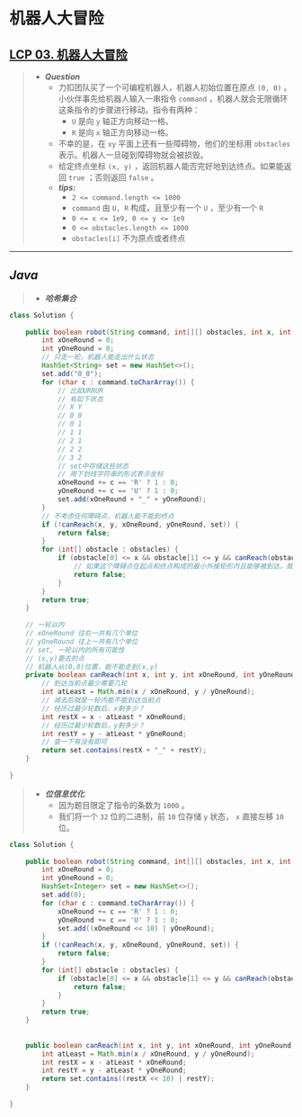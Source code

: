 # 机器人大冒险

## [LCP 03. 机器人大冒险](https://leetcode.cn/problems/programmable-robot/)

> - ***Question***
>   - 力扣团队买了一个可编程机器人，机器人初始位置在原点 `(0, 0)` 。小伙伴事先给机器人输入一串指令 `command` ，机器人就会无限循环这条指令的步骤进行移动。指令有两种：
>     - `U` 是向 `y` 轴正方向移动一格。
>     - `R` 是向 `x` 轴正方向移动一格。
>   - 不幸的是，在 `xy` 平面上还有一些障碍物，他们的坐标用 `obstacles` 表示。机器人一旦碰到障碍物就会被损毁。
>   - 给定终点坐标 `(x, y)` ，返回机器人能否完好地到达终点。如果能返回 `true` ；否则返回 `false` 。
>   - ***tips:***
>     - `2 <= command.length <= 1000`
>     - `command` 由 `U, R` 构成，且至少有一个 `U` ，至少有一个 `R`
>     - `0 <= x <= 1e9, 0 <= y <= 1e9`
>     - `0 <= obstacles.length <= 1000`
>     - `obstacles[i]` 不为原点或者终点

---

## *Java*

> - ***哈希集合***

```java
class Solution {
    
    public boolean robot(String command, int[][] obstacles, int x, int y) {
        int xOneRound = 0;
        int yOneRound = 0;
        // 只走一轮，机器人能走出什么状态
        HashSet<String> set = new HashSet<>();
        set.add("0_0");
        for (char c : command.toCharArray()) {
            // 比如URRUR
            // 有如下状态
            // X Y
            // 0 0
            // 0 1
            // 1 1
            // 2 1
            // 2 2
            // 3 2
            // set中存储这些状态
            // 用下划线字符串的形式表示坐标
            xOneRound += c == 'R' ? 1 : 0;
            yOneRound += c == 'U' ? 1 : 0;
            set.add(xOneRound + "_" + yOneRound);
        }
        // 不考虑任何障碍点，机器人能不能到终点
        if (!canReach(x, y, xOneRound, yOneRound, set)) {
            return false;
        }
        for (int[] obstacle : obstacles) {
            if (obstacle[0] <= x && obstacle[1] <= y && canReach(obstacle[0], obstacle[1], xOneRound, yOneRound, set)) {
                // 如果这个障碍点在起点和终点构成的最小外接矩形内且能够被到达，就到不了终点
                return false;
            }
        }
        return true;
    }
    
    // 一轮以内
    // xOneRound 往右一共有几个单位
    // yOneRound 往上一共有几个单位
    // set, 一轮以内的所有可能性
    // (x,y)要去的点
    // 机器人从(0,0)位置，能不能走到(x,y)
    private boolean canReach(int x, int y, int xOneRound, int yOneRound, HashSet<String> set) {
        // 到达当前点最少需要几轮
        int atLeast = Math.min(x / xOneRound, y / yOneRound);
        // 减去后就是一轮内能不能到达当前点
        // 经历过最少轮数后，x剩多少？
        int restX = x - atLeast * xOneRound;
        // 经历过最少轮数后，y剩多少？
        int restY = y - atLeast * yOneRound;
        // 查一下有没有即可
        return set.contains(restX + "_" + restY);
    }
    
}
```

> - ***位信息优化***
>   - 因为题目限定了指令的条数为 `1000` 。
>   - 我们将一个 `32` 位的二进制，前 `10` 位存储 `y` 状态， `x` 直接左移 `10` 位。

```java
class Solution {
    
    public boolean robot(String command, int[][] obstacles, int x, int y) {
        int xOneRound = 0;
        int yOneRound = 0;
        HashSet<Integer> set = new HashSet<>();
        set.add(0);
        for (char c : command.toCharArray()) {
            xOneRound += c == 'R' ? 1 : 0;
            yOneRound += c == 'U' ? 1 : 0;
            set.add((xOneRound << 10) | yOneRound);
        }
        if (!canReach(x, y, xOneRound, yOneRound, set)) {
            return false;
        }
        for (int[] obstacle : obstacles) {
            if (obstacle[0] <= x && obstacle[1] <= y && canReach(obstacle[0], obstacle[1], xOneRound, yOneRound, set)) {
                return false;
            }
        }
        return true;
    }
    
    
    public boolean canReach(int x, int y, int xOneRound, int yOneRound, HashSet<Integer> set) {
        int atLeast = Math.min(x / xOneRound, y / yOneRound);
        int restX = x - atLeast * xOneRound;
        int restY = y - atLeast * yOneRound;
        return set.contains((restX << 10) | restY);
    }
    
}
```
